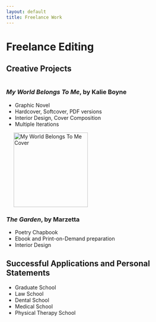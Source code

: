 ```yaml
---
layout: default
title: Freelance Work
---
```


# Freelance Editing 

## Creative Projects 
<div style="display: flex; align-items: flex-start;">
  <div style="flex: 1;">
    <h3> <i>My World Belongs To Me</i>, by Kalie Boyne </h3>
    
<ul>
     <li> Graphic Novel</li>
     <li> Hardcover, Softcover, PDF versions</li>
     <li> Interior Design, Cover Composition</li>
     <li> Multiple Iterations </li>
</ul>

  <div style="flex: 0 0 auto; margin-left: 20px;">
    <img src="{{ '/assets/MWBTM.png' | relative_url }}" alt="My World Belongs To Me Cover" style="width: 200px; height: auto;">
  </div>

<div style="display: flex; align-items: flex-start;">
  <div style="flex: 1;">

<h3> <i>The Garden</i>, by Marzetta </h3>

<ul>
    <li> Poetry Chapbook
    <li> Ebook and Print-on-Demand preparation 
    <li> Interior Design
    
</ul>
    
<h2> Successful Applications and Personal Statements </h2>

<ul> 
    <li>  Graduate School </li>
    <li> Law School </li>
    <li>   Dental School </li>
    <li> Medical School </li>
    <li> Physical Therapy School </li>
</ul>

